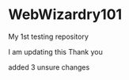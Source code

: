 # WebWizardry101
My 1st testing repository


I am updating this 
Thank you 


 added 3 unsure changes 
